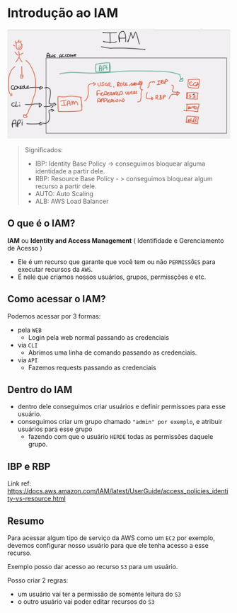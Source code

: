 # Introdução ao IAM

![alt](./imgs/iam.png)

> Significados:
>
> - IBP: Identity Base Policy -> conseguimos bloquear alguma identidade a partir dele.
> - RBP: Resource Base Policy - > conseguimos bloquear algum recurso a partir dele.
> - AUTO: Auto Scaling
> - ALB: AWS Load Balancer

## O que é o IAM?

**IAM** ou **Identity and Access Management** ( Identifidade e Gerenciamento de Acesso )

- Ele é um recurso que garante que você tem ou não `PERMISSÕES` para executar recursos da `AWS`.
- É nele que criamos nossos usuários, grupos, permissções e etc.

## Como acessar o IAM?

Podemos acessar por 3 formas:

- pela `WEB`
  - Login pela web normal passando as credenciais
- via `CLI`
  - Abrimos uma linha de comando passando as credenciais.
- via `API`
  - Fazemos requests passando as credenciais

## Dentro do IAM

- dentro dele conseguimos criar usuários e definir permissoes para esse usuário.
- conseguimos criar um grupo chamado `"admin" por exemplo`, e atribuir usuários para esse grupo
  - fazendo com que o usuário `HERDE` todas as permissões daquele grupo.

## IBP e RBP

Link ref: https://docs.aws.amazon.com/IAM/latest/UserGuide/access_policies_identity-vs-resource.html

## Resumo

Para acessar algum tipo de serviço da AWS como um `EC2` por exemplo, devemos configurar nosso usuário para que ele tenha acesso a esse recurso.

Exemplo posso dar acesso ao recurso `S3` para um usuário.

Posso criar 2 regras:

- um usuário vai ter a permissão de somente leitura do `S3`
- o outro usuário vai poder editar recursos do `S3`
